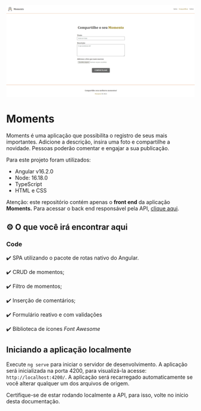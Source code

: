 ![Tela inicial da IBM Tours](src/assets/app_preview.gif)

# Moments

Moments é uma aplicação que possibilita o registro de seus mais importantes. Adicione a descrição, insira uma foto e compartilhe a novidade. Pessoas poderão comentar e engajar a sua publicação.

Para este projeto foram utilizados:

- Angular v16.2.0
- Node: 16.18.0
- TypeScript
- HTML e CSS

Atenção: este repositório contém apenas o **front end** da aplicação **Moments.** Para acessar o back end responsável pela API, [clique aqui](https://github.com/matheusbattisti/curso_adonis_api_yt).

## ⚙️ O que você irá encontrar aqui

### Code

:heavy_check_mark: SPA utilizando o pacote de rotas nativo do Angular.

:heavy_check_mark: CRUD de momentos;

:heavy_check_mark: Filtro de momentos;

:heavy_check_mark: Inserção de comentários;

:heavy_check_mark: Formulário reativo e com validações

:heavy_check_mark: Biblioteca de ícones _Font Awesome_

## Iniciando a aplicação localmente

Execute `ng serve` para iniciar o servidor de desenvolvimento. A aplicação será inicializada na porta 4200, para visualizá-la acesse: `http://localhost:4200/`. A aplicação será recarregado automaticamente se você alterar qualquer um dos arquivos de origem.

Certifique-se de estar rodando localmente a API, para isso, volte no início desta documentação.
